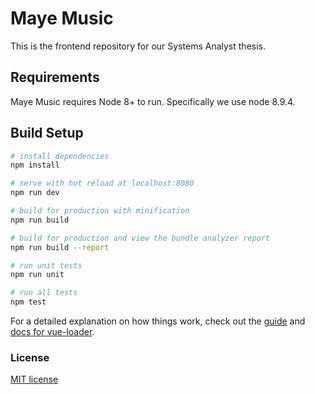 # Maye Music

This is the frontend repository for our Systems Analyst thesis.


## Requirements

Maye Music requires Node 8+ to run. Specifically we use node 8.9.4.


## Build Setup

``` bash
# install dependencies
npm install

# serve with hot reload at localhost:8080
npm run dev

# build for production with minification
npm run build

# build for production and view the bundle analyzer report
npm run build --report

# run unit tests
npm run unit

# run all tests
npm test
```

For a detailed explanation on how things work, check out the [guide](http://vuejs-templates.github.io/webpack/) and [docs for vue-loader](http://vuejs.github.io/vue-loader).


### License

[MIT license](http://opensource.org/licenses/MIT)